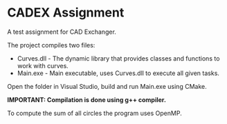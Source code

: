 # CADEX Assignment
 A test assignment for CAD Exchanger.

 The project compiles two files:
 * Curves.dll - The dynamic library that provides classes and functions to work with curves.
 * Main.exe - Main executable, uses Curves.dll to execute all given tasks.

Open the folder in Visual Studio, build and run Main.exe using CMake.

**IMPORTANT: Compilation is done using g++ compiler.**

To compute the sum of all circles the program uses OpenMP. 
